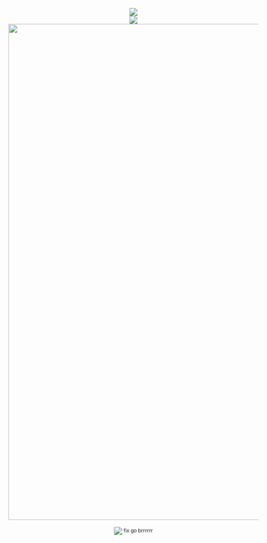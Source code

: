<p align="center">
<a href="#">
  <img align="center" src="https://activity-graph.herokuapp.com/graph?username=BenCinn&theme=github-light&hide_border=true&custom_title=My%20Contribution%20Activities%20In%20Last%2031%20Days"/>
</a><br>
<a href="#">
  <img align="center" src="https://github-readme-stats.vercel.app/api/top-langs/?username=BenCinn&layout=compact&card_width=1000"/>
</a><br>
<a href="../../../Node-Server/security/code-scanning">
  <img align="center" src="https://i.imgur.com/BT1MhzW.png" width="1000"/>
</a><font size="-2"><p align="center"><img align="center" src="https://svg-labels-dark.herokuapp.com/svg?text=vulnerabilities&color=5B1026"/> fix go brrrrrr</p></font>
</p>
